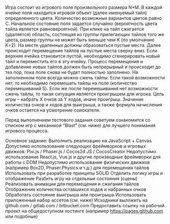 Игра состоит из игрового поля произвольного размера N*M. В каждой ячейке поля находится игровой объект (далее именуемый тайл) определенного цвета. Количество возможных вариантов цветов равно C. 
Начальное состояние поля задается случайно (вероятность цвета тайла является равновероятной). При клике на тайл сжигается (удаляется) область, состоящая из группы прилегающих тайлов того же цвета, размер группы не может быть меньше чем K (по умолчанию K=2). На месте удаленных должны образоваться пустые места.
Далее происходит перемещение тайлов на пустые места сверху вниз. Если верхняя ячейка становится пустой, необходимо сгенерировать новый тайл и переместить его в эту ячейку. Процесс перемещения и добавление новых тайлов должен быть непрерывный и происходит до тех пор, пока поле снова не будет полностью заполнено.
На заполненном поле всегда можно сжечь тайлы. Если такой возможности нет, то необходимо перемешать тайлы на поле (количество перемешиваний S). Если же после перемешивания нет возможности сжечь тайлы, то такая ситуация является проигрышем для игрока.
	Цель игры – набрать X очков за Y ходов, иначе проигрыш. Значение количества очков и ходов для выигрыша, а также формула начисления очков остается на усмотрение соискателя.

Перед выполнением тестового задания советуем ознакомится со списком игр с механикой “Blast” (см. ниже) для лучшего понимания игрового процесса.

Основное задание:
Выполнить реализацию на JavaScript + Canvas
Допустимо использование следующих фреймворков и игровых движков: Pixi.js / Phaser.js / Cocos2d JS / CocosCreator
Недопустимо использование React.js, Vue.js и другие производные фреймворки для работы с DOM
Недопустимо использование физических движков (например Box2D, Phaser.Physics и т.д.) для перемещения тайлов
Использовать при разработке принципы SOLID
Отделить логику игры и отображение
Разбить игру на отдельные состояния (сцены)
Реализовать анимации для перемещения и сжигания тайлов
Отображение количества оставшихся ходов и набранных очков
Обработать состояние выигрыша или проигрыша
Использовать приложенный набор ассетов (см. ниже)
Исходники выложить на github.com / gitlab.com / bitbucket.com
Предоставить ссылку на рабочий проект на общедоступном хостинге (например https://pages.github.com или подобные)
